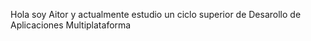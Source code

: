 Hola soy Aitor y actualmente estudio un ciclo superior de Desarollo de Aplicaciones Multiplataforma

